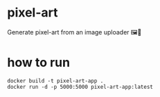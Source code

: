 # pixel-art
Generate pixel-art from an image uploader 🖼📸

# how to run

    docker build -t pixel-art-app .
    docker run -d -p 5000:5000 pixel-art-app:latest
 
